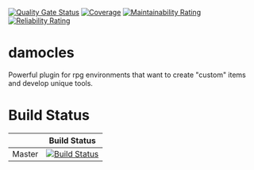 [![Quality Gate Status](https://sonarcloud.io/api/project_badges/measure?project=mysteryworlds_damocles&metric=alert_status)](https://sonarcloud.io/dashboard?id=mysteryworlds_damocles)
[![Coverage](https://sonarcloud.io/api/project_badges/measure?project=mysteryworlds_damocles&metric=coverage)](https://sonarcloud.io/dashboard?id=mysteryworlds_damocles)
[![Maintainability Rating](https://sonarcloud.io/api/project_badges/measure?project=mysteryworlds_damocles&metric=sqale_rating)](https://sonarcloud.io/dashboard?id=mysteryworlds_damocles)
[![Reliability Rating](https://sonarcloud.io/api/project_badges/measure?project=mysteryworlds_damocles&metric=reliability_rating)](https://sonarcloud.io/dashboard?id=mysteryworlds_damocles)

# damocles

Powerful plugin for rpg environments that want to create "custom" items and develop unique tools.

# Build Status

|        | Build Status                                                  |
|--------|---------------------------------------------------------------|
| Master | [![Build Status](https://travis-ci.com/mysteryworlds/damocles.svg?branch=master)](https://travis-ci.com/mysteryworlds/damocles) |
